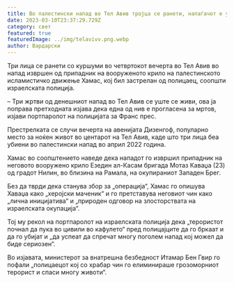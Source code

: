 ```yaml
---
title: Во палестински напад во Тел Авив тројца се ранети, напаѓачот е убиен
date: 2023-03-10T23:37:29.729Z
category: свет
featured: true
featuredImage: ../img/telavivv.png.webp
author: Вардарски
---
```


Три лица се ранети со куршуми во четвртокот вечерта во Тел Авив во напад извршен од припадник на вооруженото крило на палестинското исламистичко движење Хамас, кој бил застрелан од полицаец, соопшти израелската полиција.

– Три жртви од денешниот напад во Тел Авив се уште се живи, ова ја поправа претходната изјава дека една од нив е прогласена за мртов, изјави портпаролот на полицијата за Франс прес.

Престрелката се случи вечерта на авенијата Дизенгоф, популарно место за ноќен живот во центарот на Тел Авив, каде што три лица беа убиени во палестински напад во април 2022 година.

Хамас во соопштението наведе дека нападот го извршил припадник на неговото вооружено крило Езедин ал-Касам бригада Мотаз Каваџа (23) од градот Нилин, во близина на Рамала, на окупираниот Западен Брег.

Без да тврди дека станува збор за „операција“, Хамас го опишува Хаваџа како „херојски маченик“ и го претставува неговиот чин како „лична иницијатива“ и „природен одговор на злосторствата на израелската окупација“.

Тој му рекол на портпаролот на израелската полиција дека „терористот почнал да пука во цивили во кафулето“ пред полицајците да го бркаат и да го убијат и „да успеат да спречат многу поголем напад кој можел да биде сериозен“.

Во изјавата, министерот за внатрешна безбедност Итамар Бен Гвир го пофали „полицаецот кој со храбар чин го елиминираше грозоморниот терорист и спаси многу животи“.
